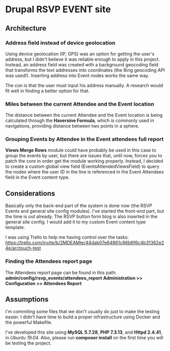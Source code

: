 # Drupal RSVP EVENT site

## Architecture

### Address field instead of device geolocation

Using device geolocation (IP, GPS) was an option for getting the user's address, but I didn't believe it was reliable
enough to apply in this project. Instead, an address field was created with a background geocoding field that transforms
the text addresses into coordinates (the Bing geocoding API was used!). Inserting address into Event nodes works the same way.

The con is that the user must input his address manually. A research would fit well in finding a better option for that.

### Miles between the current Attendee and the Event location

The distance between the current Attendee and the Event location is being calculated through the **Haversine Formula**,
which is commonly used in navigations, providing distance between two points in a sphere.

### Grouping Events by Attendee in the Event attendees full report

**Views Merge Rows** module could have probably be used in this case to group the events by user, but there are issues
that, until now, forces you to patch the core in order get the module working properly. Instead, I decided to create a
custom global view field (EventsAttendedViewsField) to query the nodes where the user ID in the line is referenced in the
Event Attendees field in the Event content type.

## Considerations

Basically only the back-end part of the system is done now (the RSVP Events and general site config modules). I've started the
front-end part, but the time is out already.
The RSVP button form blog is also inserted in the general site config. I would add it to my custom Event content type template.

I was using Trello to help me having control over the tasks:
https://trello.com/invite/b/2MDEAMte/44dab07e64861c86b6f6c4b31362e24e/arctouch-test

### Finding the Attendees report page

The Attendees report page can be found in this path: **admin/config/rsvp_events/attendees_report**
**Administration >> Configuration >> Attendees Report**

## Assumptions

I'm commiting some files that we don't usually do just to make the testing easier. I didn't have time to build a
proper infrastructure using Docker and the powerful Makefile.

I've developed this site using **MySQL 5.7.28**, **PHP 7.3.13**, and **Httpd 2.4.41**, in **Ubuntu 19.04*.*
Also, please run **composer install** on the first time you will be testing the project.
